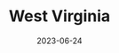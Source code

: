 ---
title: "West Virginia"
cc-type: state
borders:
  - Kentucky
  - Maryland
  - Ohio
  - Pennsylvania
  - Virginia
country:
  - United States
date: 2023-06-24
hashtag: west-virginia
tags:
  - state
  - United States
---
